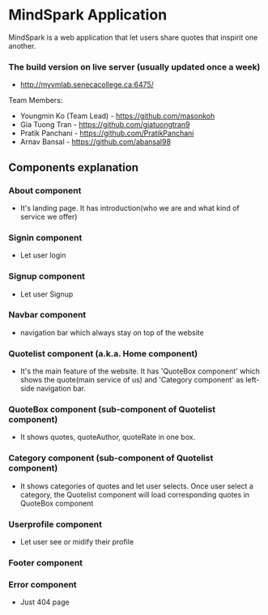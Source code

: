# MindSpark Application

MindSpark is a web application that let users share quotes that inspirit one another.

### The build version on live server (usually updated once a week)
* http://myvmlab.senecacollege.ca:6475/


Team Members:
* Youngmin Ko (Team Lead) - https://github.com/masonkoh
* Gia Tuong Tran - https://github.com/giatuongtran9
* Pratik Panchani - https://github.com/PratikPanchani
* Arnav Bansal - https://github.com/abansal98

## Components explanation
### About component
* It's landing page. It has introduction(who we are and what kind of service we offer)
### Signin component
* Let user login
### Signup component
* Let user Signup
### Navbar component
* navigation bar which always stay on top of the website


### Quotelist component (a.k.a. Home component)
* It's the main feature of the website. It has 'QuoteBox component' which shows the quote(main service of us) and 'Category component' as left-side navigation bar.
### QuoteBox component (sub-component of Quotelist component)
* It shows quotes, quoteAuthor, quoteRate in one box. 
### Category component (sub-component of Quotelist component)
* It shows categories of quotes and let user selects. Once user select a category, the Quotelist component will load corresponding quotes in QuoteBox component


### Userprofile component
* Let user see or midify their profile
### Footer component
### Error component
* Just 404 page

